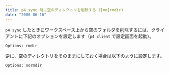 ```yaml
---
title: p4 sync 時に空のディレクトリを削除する ([no]rmdir)
date: "2006-06-16"
---
```


`p4 sync` したときにワークスペース上から空のフォルダを削除するには、クライアントに下記のオプションを設定します（`p4 client` で設定画面を起動）。

```
Options: rmdir
```

逆に、空のディレクトリをそのままにしておく場合は以下のように設定します。

```
Options: normdir
```

